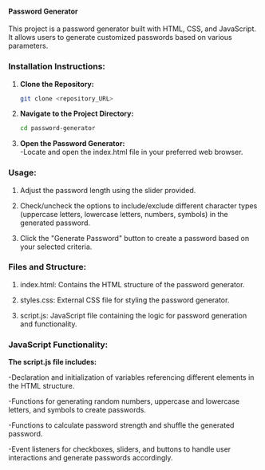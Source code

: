 #### Password Generator

This project is a password generator built with HTML, CSS, and JavaScript. It allows users to generate customized passwords based on various parameters.

### Installation Instructions:

1. **Clone the Repository:**
   ```bash
   git clone <repository_URL>

2. **Navigate to the Project Directory:**
   ```bash
   cd password-generator
3. **Open the Password Generator:**
   <br/>
   -Locate and open the index.html file in your preferred web browser.

### Usage:
1. Adjust the password length using the slider provided. <br/>

2. Check/uncheck the options to include/exclude different character types (uppercase letters, lowercase letters, numbers, symbols) in the generated password.  <br/>

3. Click the "Generate Password" button to create a password based on your selected criteria.  <br/>

### Files and Structure:

1. index.html: Contains the HTML structure of the password generator. <br/>

2. styles.css: External CSS file for styling the password generator.   <br/>

3. script.js: JavaScript file containing the logic for password generation and functionality. <br/>

### JavaScript Functionality:
**The script.js file includes:** <br/>

-Declaration and initialization of variables referencing different elements in the HTML structure.  <br/>

-Functions for generating random numbers, uppercase and lowercase letters, and symbols to create passwords.  <br/>

-Functions to calculate password strength and shuffle the generated password.  <br/>

-Event listeners for checkboxes, sliders, and buttons to handle user interactions and generate passwords accordingly.  <br/>
